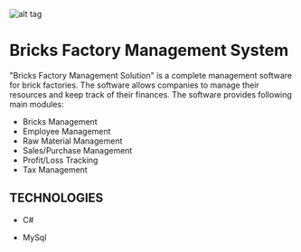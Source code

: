 ![alt tag](https://cloud.githubusercontent.com/assets/21244627/21498500/cca5b6f6-cc4e-11e6-9f00-5bf5ded7b1ea.PNG)


# Bricks Factory Management System
"Bricks Factory Management Solution" is a complete management software for brick factories. The software allows companies to manage their resources and keep track of their finances. The software provides following main modules:

- Bricks Management
- Employee Management
- Raw Material Management
- Sales/Purchase Management
- Profit/Loss Tracking
- Tax Management


## TECHNOLOGIES ##

- C#

- MySql